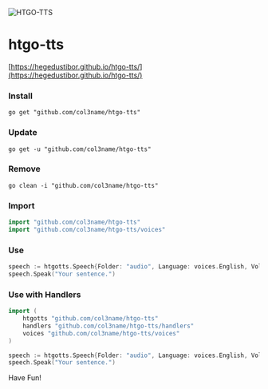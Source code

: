 ![HTGO-TTS](https://banners.beyondco.de/HTGO-TTS.png?theme=light&packageManager=&packageName=go+get+%22github.com%2Fhegedustibor%2Fhtgo-tts%22&pattern=bamboo&style=style_1&description=Text+to+Speech+Package+for+GoLang&md=1&showWatermark=0&fontSize=100px&images=volume-up)

# htgo-tts
[https://hegedustibor.github.io/htgo-tts/](https://hegedustibor.github.io/htgo-tts/)


### Install
```
go get "github.com/col3name/htgo-tts"
```

### Update
```
go get -u "github.com/col3name/htgo-tts"
```

### Remove
```
go clean -i "github.com/col3name/htgo-tts"
```

### Import
```go
import "github.com/col3name/htgo-tts"
import "github.com/col3name/htgo-tts/voices"
```

### Use
```go
speech := htgotts.Speech{Folder: "audio", Language: voices.English, Volume: 0, Speed: 1}
speech.Speak("Your sentence.")
```

### Use with Handlers
```go
import (
    htgotts "github.com/col3name/htgo-tts"
    handlers "github.com/col3name/htgo-tts/handlers"
    voices "github.com/col3name/htgo-tts/voices"
)

speech := htgotts.Speech{Folder: "audio", Language: voices.English, Volume: 0, Speed: 1}
speech.Speak("Your sentence.")
```

Have Fun!
